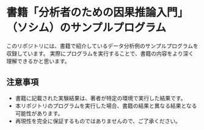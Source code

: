 # 書籍「分析者のための因果推論入門」（ソシム）のサンプルプログラム
このリポジトリには、書籍で紹介しているデータ分析例のサンプルプログラムを収録しています。
実際にプログラムを実行することで、書籍の内容をより深く理解できるかと思います。

## 注意事項
- 書籍に記載された実験結果は、著者が特定の環境で実行した結果です。
- 本リポジトリのプログラムを実行した場合、書籍の結果と異なる結果となる可能性があります。
- 再現性を完全に保証するものではありませんので、ご了承ください。

